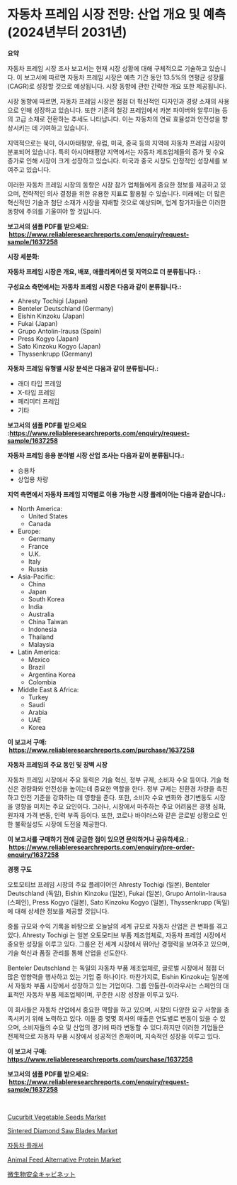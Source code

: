 <p><h1>자동차 프레임 시장 전망: 산업 개요 및 예측 (2024년부터 2031년)</h1></p><p><strong>요약</strong></p>
<p><p>자동차 프레임 시장 조사 보고서는 현재 시장 상황에 대해 구체적으로 기술하고 있습니다. 이 보고서에 따르면 자동차 프레임 시장은 예측 기간 동안 13.5%의 연평균 성장률(CAGR)로 성장할 것으로 예상됩니다. 시장 동향에 관한 간략한 개요 또한 제공됩니다.</p><p>시장 동향에 따르면, 자동차 프레임 시장은 점점 더 혁신적인 디자인과 경량 소재의 사용으로 인해 성장하고 있습니다. 또한 기존의 철강 프레임에서 카본 파이버와 알루미늄 등의 고급 소재로 전환하는 추세도 나타납니다. 이는 자동차의 연료 효율성과 안전성을 향상시키는 데 기여하고 있습니다.</p><p>지역적으로는 북미, 아시아태평양, 유럽, 미국, 중국 등의 지역에 자동차 프레임 시장이 분포되어 있습니다. 특히 아시아태평양 지역에서는 자동차 제조업체들의 증가 및 수요 증가로 인해 시장이 크게 성장하고 있습니다. 미국과 중국 시장도 안정적인 성장세를 보여주고 있습니다.</p><p>이러한 자동차 프레임 시장의 동향은 시장 참가 업체들에게 중요한 정보를 제공하고 있으며, 전략적인 의사 결정을 위한 유용한 지표로 활용될 수 있습니다. 미래에는 더 많은 혁신적인 기술과 첨단 소재가 시장을 지배할 것으로 예상되며, 업계 참가자들은 이러한 동향에 주의를 기울여야 할 것입니다.</p></p>
<p><strong>보고서의 샘플 PDF를 받으세요: &nbsp;<a href="https://www.reliableresearchreports.com/enquiry/request-sample/1637258">https://www.reliableresearchreports.com/enquiry/request-sample/1637258</a></strong></p>
<p><strong>시장 세분화:</strong></p>
<p><strong> 자동차 프레임 시장은 개요, 배포, 애플리케이션 및 지역으로 더 분류됩니다. :</strong></p>
<p><strong>구성요소 측면에서는 자동차 프레임 시장은 다음과 같이 분류됩니다.:</strong></p>
<p><ul><li>Ahresty Tochigi (Japan)</li><li>Benteler Deutschland (Germany)</li><li>Eishin Kinzoku (Japan)</li><li>Fukai (Japan)</li><li>Grupo Antolin-Irausa (Spain)</li><li>Press Kogyo (Japan)</li><li>Sato Kinzoku Kogyo (Japan)</li><li>Thyssenkrupp (Germany)</li></ul></p>
<p><strong> 자동차 프레임 유형별 시장 분석은 다음과 같이 분류됩니다.:</strong></p>
<p><ul><li>래더 타입 프레임</li><li>X-타입 프레임</li><li>페리미터 프레임</li><li>기타</li></ul></p>
<p><strong>보고서의 샘플 PDF를 받으세요 :<a href="https://www.reliableresearchreports.com/enquiry/request-sample/1637258">https://www.reliableresearchreports.com/enquiry/request-sample/1637258</a></strong></p>
<p><strong> 자동차 프레임 응용 분야별 시장 산업 조사는 다음과 같이 분류됩니다.:</strong></p>
<p><ul><li>승용차</li><li>상업용 차량</li></ul></p>
<p><strong>지역 측면에서 자동차 프레임 지역별로 이용 가능한 시장 플레이어는 다음과 같습니다.:</strong></p>
<p><ul>
    <li>
        North America:
        <ul>
            <li>United States</li>
            <li>Canada</li>
        </ul>
    </li>
    <li>
        Europe:
        <ul>
            <li>Germany</li>
            <li>France</li>
            <li>U.K.</li>
            <li>Italy</li>
            <li>Russia</li>
        </ul>
    </li>
    <li>
        Asia-Pacific:
        <ul>
            <li>China</li>
            <li>Japan</li>
            <li>South Korea</li>
            <li>India</li>
            <li>Australia</li>
            <li>China Taiwan</li>
            <li>Indonesia</li>
            <li>Thailand</li>
            <li>Malaysia</li>
        </ul>
    </li>
    <li>
        Latin America:
        <ul>
            <li>Mexico</li>
            <li>Brazil</li>
            <li>Argentina Korea</li>
            <li>Colombia</li>
        </ul>
    </li>
    <li>
        Middle East & Africa:
        <ul>
            <li>Turkey</li>
            <li>Saudi</li>
            <li>Arabia</li>
            <li>UAE</li>
            <li>Korea</li>
        </ul>
    </li>
    </ul></p>
<p><strong>이 보고서 구매: &nbsp;<a href="https://www.reliableresearchreports.com/purchase/1637258">https://www.reliableresearchreports.com/purchase/1637258</a></strong></p>
<p><strong>자동차 프레임의 주요 동인 및 장벽 시장</strong></p>
<p><p>자동차 프레임 시장에서 주요 동력은 기술 혁신, 정부 규제, 소비자 수요 등이다. 기술 혁신은 경량화와 안전성을 높이는데 중요한 역할을 한다. 정부 규제는 친환경 차량을 촉진하고 안전 기준을 강화하는 데 영향을 준다. 또한, 소비자 수요 변화와 경기변동도 시장을 영향을 미치는 주요 요인이다. 그러나, 시장에서 마주하는 주요 어려움은 경쟁 심화, 원자재 가격 변동, 인력 부족 등이다. 또한, 코로나 바이러스와 같은 글로벌 상황으로 인한 불확실성도 시장에 도전을 제공한다.</p></p>
<p><strong>이 보고서를 구매하기 전에 궁금한 점이 있으면 문의하거나 공유하세요.: &nbsp;<a href="https://www.reliableresearchreports.com/enquiry/pre-order-enquiry/1637258">https://www.reliableresearchreports.com/enquiry/pre-order-enquiry/1637258</a></strong></p>
<p><strong>경쟁 구도</strong></p>
<p><p>오토모티브 프레임 시장의 주요 플레이어인 Ahresty Tochigi (일본), Benteler Deutschland (독일), Eishin Kinzoku (일본), Fukai (일본), Grupo Antolin-Irausa (스페인), Press Kogyo (일본), Sato Kinzoku Kogyo (일본), Thyssenkrupp (독일)에 대해 상세한 정보를 제공할 것입니다.</p><p>중롤 규모와 수익 기록을 바탕으로 오늘날의 세계 규모로 자동차 산업은 큰 변화를 겪고 있다. Ahresty Tochigi 는 일본 오토모티브 부품 제조업체로, 자동차 프레임 시장에서 중요한 성장을 이루고 있다. 그룹은 전 세계 시장에서 뛰어난 경쟁력을 보여주고 있으며, 기술 혁신과 품질 관리를 통해 산업을 선도한다.</p><p>Benteler Deutschland 는 독일의 자동차 부품 제조업체로, 글로벌 시장에서 점점 더 많은 영향력을 행사하고 있는 기업 중 하나이다. 마찬가지로, Eishin Kinzoku는 일본에서 자동차 부품 시장에서 성장하고 있는 기업이다. 그룹 안톨린-이라우사는 스페인의 대표적인 자동차 부품 제조업체이며, 꾸준한 시장 성장을 이루고 있다.</p><p>이 회사들은 자동차 산업에서 중요한 역할을 하고 있으며, 시장의 다양한 요구 사항을 충족시키기 위해 노력하고 있다. 이들 중 몇몇 회사의 매출은 연도별로 변동이 있을 수 있으며, 소비자들의 수요 및 산업의 경기에 따라 변동할 수 있다.하지만 이러한 기업들은 전체적으로 자동차 부품 시장에서 성공적인 존재이며, 지속적인 성장을 이루고 있다.</p></p>
<p><strong>이 보고서 구매: &nbsp; <a href="https://www.reliableresearchreports.com/purchase/1637258">https://www.reliableresearchreports.com/purchase/1637258</a></strong></p>
<p><strong>보고서의 샘플 PDF를 받으세요: &nbsp;<a href="https://www.reliableresearchreports.com/enquiry/request-sample/1637258">https://www.reliableresearchreports.com/enquiry/request-sample/1637258</a></strong><strong></strong></p>
<p>&nbsp;</p>
<p><p><a href="https://issuu.com/reportprime-2/docs/cucurbit-vegetable-seeds-market-size-2030.pptx">Cucurbit Vegetable Seeds Market</a></p><p><a href="https://view.publitas.com/reportprime-1/sintered-diamond-saw-blades-market-size-2024-2031-global-industrial-analysis-key-geographical-regions-market-share-top-key-players-product-types-and-forecast-research-report/">Sintered Diamond Saw Blades Market</a></p><p><a href="https://github.com/vsnao330707/Market-Research-Report-List-1/blob/main/97443498024.md">자동차 플래셔</a></p><p><a href="https://issuu.com/reportprime-2/docs/animal-feed-alternative-protein-market-size-2030.p">Animal Feed Alternative Protein Market</a></p><p><a href="https://medium.com/@arimuller2009/%E3%83%9E%E3%82%A4%E3%82%AF%E3%83%AD%E3%83%90%E3%82%A4%E3%82%A2%E3%83%AB%E3%82%BB%E3%83%BC%E3%83%95%E3%83%86%E3%82%A3%E3%83%BC%E3%82%AD%E3%83%A3%E3%83%93%E3%83%8D%E3%83%83%E3%83%88%E5%B8%82%E5%A0%B4%E3%81%AF2031%E5%B9%B4%E3%81%BE%E3%81%A7%E3%81%AE%E5%B8%82%E5%A0%B4%E3%82%B7%E3%82%A7%E3%82%A2-%E3%82%B5%E3%82%A4%E3%82%BA-%E4%BA%88%E6%B8%AC%E3%81%AB%E7%84%A6%E7%82%B9%E3%82%92%E5%BD%93%E3%81%A6%E3%81%A6%E3%81%84%E3%81%BE%E3%81%99-257be65188de">微生物安全キャビネット</a></p></p>